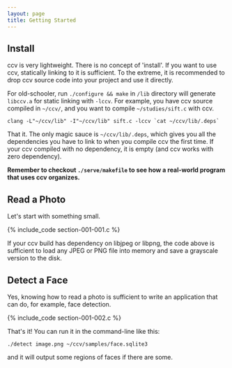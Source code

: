 ```yaml
---
layout: page
title: Getting Started
---
```


Install
-------

ccv is very lightweight. There is no concept of 'install'. If you want to use ccv, statically linking to it is sufficient. To the extreme, it is recommended to drop ccv source code into your project and use it directly.

For old-schooler, run `./configure && make` in `/lib` directory will generate `libccv.a` for static linking with `-lccv`. For example, you have ccv source compiled in `~/ccv/`, and you want to compile `~/studies/sift.c` with ccv.

	clang -L"~/ccv/lib" -I"~/ccv/lib" sift.c -lccv `cat ~/ccv/lib/.deps`

That it. The only magic sauce is `~/ccv/lib/.deps`, which gives you all the dependencies you have to link to when you compile ccv the first time. If your ccv compiled with no dependency, it is empty (and ccv works with zero dependency).

**Remember to checkout `./serve/makefile` to see how a real-world program that uses ccv organizes.**

Read a Photo
------------

Let's start with something small.

{% include_code section-001-001.c %}

If your ccv build has dependency on libjpeg or libpng, the code above is sufficient to load any JPEG or PNG file into memory and save a grayscale version to the disk.

Detect a Face
-------------

Yes, knowing how to read a photo is sufficient to write an application that can do, for example, face detection.

{% include_code section-001-002.c %}

That's it! You can run it in the command-line like this:

	./detect image.png ~/ccv/samples/face.sqlite3

and it will output some regions of faces if there are some.
